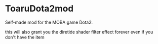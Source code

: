 # ToaruDota2mod
Self-made mod for the MOBA game Dota2.

this will also grant you the diretide shader filter effect forever even if you don't have the item
